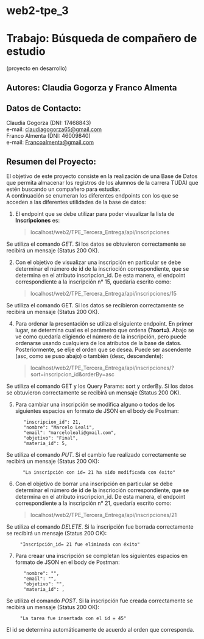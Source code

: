 # web2-tpe_3

# Trabajo: Búsqueda de compañero de estudio
(proyecto en desarrollo)

   ## Autores: Claudia Gogorza y Franco Almenta

##  Datos de Contacto:  ##
Claudia Gogorza (DNI: 17468843)  
e-mail: claudiagogorza65@gmail.com  
Franco Almenta (DNI: 46009840)  
e-mail: Francoalmenta@gmail.com  
## Resumen del Proyecto: ##  
El objetivo de este proyecto consiste en la realización de una Base de Datos que permita almacenar 
los registros de los alumnos de la carrera TUDAI que estén buscando un compañero para estudiar.  
A continuación se enumeran los diferentes endpoints con los que se acceden a las diferentes utilidades de la base de datos: 
1) El endpoint que se debe utilizar para poder visualizar la lista de **Inscripciones** es:
   
   > localhost/web2/TPE_Tercera_Entrega/api/inscripciones

Se utiliza el comando *GET*. Si los datos se obtuvieron correctamente se recibirá un mensaje (Status 200 OK).

2) Con el objetivo de visualizar una inscripción en particular se debe determinar el número de id
   de la inscrioción correspondiente, que se determina en el atributo inscripcion_id. De esta manera, el endpoint correspondiente a la inscripción n° 15, quedaría escrito como:

   > localhost/web2/TPE_Tercera_Entrega/api/inscripciones/15
   
Se utiliza el comando GET. Si los datos se recibieron correctamente se recibirá un mensaje (Status 200 OK).
    
4) Para ordenar la presentación se utiliza el siguiente endpoint. En primer lugar, se determina cual es el parámetro que ordena **(?sort=)**. Abajo se ve como quedaría eligiendo
   el número de la inscripción, pero puede ordenarse usando cualquiera de los atributos de la base de datos. Posteriormente, se elije el orden que se desea. Puede ser ascendente (asc, como se puso abajo) o también (desc, descendente):

   > localhost/web2/TPE_Tercera_Entrega/api/inscripciones/?sort=inscripcion_id&orderBy=asc
   
Se utiliza el comando GET y los Query Params: sort y orderBy. Si los datos se obtuvieron correctamente se recibirá un mensaje (Status 200 OK). 

5) Para cambiar una inscripción se modifica alguno o todos de los siguientes espacios en formato de JSON en el body de Postman:

          "inscripcion_id": 21,
          "nombre": "Marcelo Leali",  
          "email": "marceloleali@gmail.com",  
          "objetivo": "Final",  
          "materia_id": 5,

Se utiliza el comando *PUT*. Si el cambio fue realizado correctamente se recibirá un mensaje (Status 200 OK):  
  
          "La inscripción con id= 21 ha sido modificada con éxito"

6) Con el objetivo de borrar una inscripción en particular se debe determinar el número de id de la inscrioción correspondiente, que se determina en el atributo inscripcion_id. De esta manera, el endpoint correspondiente a la inscripción n° 21, quedaría escrito como:  

   > localhost/web2/TPE_Tercera_Entrega/api/inscripciones/21

Se utiliza el comando *DELETE*. Si la inscripción fue borrada correctamente se recibirá un mensaje (Status 200 OK): 

         "Inscripción_id= 21 fue eliminada con éxito"

7) Para creaar una inscripción se completan los siguientes espacios en formato de JSON en el body de Postman:  

          "nombre": "",  
          "email": "",  
          "objetivo": "",  
          "materia_id": ,

Se utiliza el comando *POST*. Si la inscripción fue creada correctamente se recibirá un mensaje (Status 200 OK):  

         "La tarea fue insertada con el id = 45"

El id se determina automáticamente de acuerdo al orden que corresponda.
